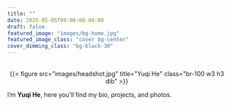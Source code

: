 ```yaml
---
title: ""
date: 2025-05-05T09:00:00-04:00
draft: false
featured_image: "images/bg-home.jpg"
featured_image_class: "cover bg-center"
cover_dimming_class: "bg-black-30"
---
```


<p style="text-align:center; margin-top:2rem;">
  {{< figure src="images/headshot.jpg" title="Yuqi He" class="br-100 w3 h3 dib" >}}
</p>


I’m **Yuqi He**, here you’ll find my bio, projects, and photos.


